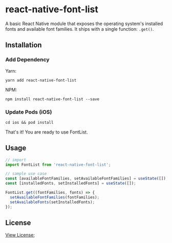 # react-native-font-list
A basic React Native module that exposes the operating system's installed fonts and available font families. It ships with a single function: `.get()`.

## Installation
### Add Dependency
Yarn:

`yarn add react-native-font-list`

NPM:

`npm install react-native-font-list --save`

### Update Pods (iOS)
`cd ios && pod install`

That's it! You are ready to use FontList.

## Usage
```javascript
// import
import FontList from 'react-native-font-list';

// sample use case
const [availableFontFamilies, setAvailableFontFamilies] = useState([]);
const [installedFonts, setInstalledFonts] = useState([]);

FontList.get((fontFamilies, fonts) => {
  setAvailableFontFamilies(fontFamilies);
  setAvailableFonts(setInstalledFonts);
});
```

## License
[View License](/LICENSE);
